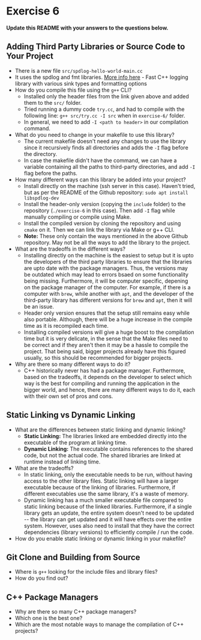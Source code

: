 # Exercise 6

**Update this README with your answers to the questions below.**

## Adding Third Party Libraries or Source Code to Your Project

- There is a new file `src/spdlog-hello-world-main.cc`
- It uses the spdlog and fmt libraries. 
  [More info here](https://github.com/gabime/spdlog) - Fast C++ logging 
  library with various sink types and formatting options
- How do you compile this file using the `g++` CLI?
  - Installed only the header files from the link given above and added them to the `src/` folder.
  - Tried running a dummy code `try.cc`, and had to compile with the following line: `g++ src/try.cc -I src` when in `exercise-6/` folder.
  - In general, we need to add `-I <path to header>` in our compilation command.
- What do you need to change in your makefile to use this library?
  - The current makefile doesn't need any changes to use the library since it recursively finds all directories and adds the `-I` flag before the directory.
  - In case the makefile didn't have the command, we can have a variable containing all the paths to third-party directories, and add `-I` flag before the paths.
- How many different ways can this library be added into your project?
  - Install directly on the machine (ssh server in this case). Haven't tried, but as per the README of the Github repository: `sudo apt install libspdlog-dev`
  - Install the header-only version (copying the `include` folder) to the repository (`./exercise-6` in this case). Then add `-I` flag while manually compiling or compile using Make.
  - Install the compiled version by cloning the repository and using `cmake` on it. Then we can link the library via Make or g++ CLI.
  - **Note:** These only contain the ways mentioned in the above Github repository. May not be all the ways to add the library to the project.
- What are the tradeoffs in the different ways?
  - Installing directly on the machine is the easiest to setup but it is upto the developers of the third party libraries to ensure that the libraries are upto date with the package managers. Thus, the versions may be outdated which may lead to errors bsaed on some functionality being missing. Furthermore, it will be computer specific, depening on the package manager of the computer. For example, if there is a computer with `brew`, while another with `apt`, and the developer of the third-party library has different versions for `brew` and `apt`, then it will be an issue.
  - Header only version ensures that the setup still remains easy while also portable. Although, there will be a huge increase in the compile time as it is recompiled each time.
  - Installing compiled versions will give a huge boost to the compilation time but it is very delicate, in the sense that the Make files need to be correct and if they aren't then it may be a hassle to compile the project. That being said, bigger projects already have this figured usually, so this should be recommended for bigger projects.
- Why are there so many different ways to do it?
  - C++ historically never has had a package manager. Furthermore, based on the tradeoffs, it depends on the developer to select which way is the best for compiling and running the application in the bigger world, and hence, there are many different ways to do it, each with their own set of pros and cons.
  
## Static Linking vs Dynamic Linking

- What are the differences between static linking and dynamic linking?
  - **Static Linking:** The libraries linked are embedded directly into the executable of the program at linking time.
  - **Dynamic Linking:** The executable contains references to the shared code, but not the actual code. The shared libraries are linked at runtime instead of linking time.
- What are the tradeoffs?
  - In static linking, only the executable needs to be run, without having access to the other library files. Static linking will have a larger executable because of the linking of libraries. Furthermore, if different executables use the same library, it's a waste of memory.
  - Dynamic linking has a much smaller executable file compared to static linking because of the linked libraries. Furthermore, if a single library gets an update, the entire system doesn't need to be updated -- the library can get updated and it will have effects over the entire system. However, uses also need to install that they have the correct dependencies (library versions) to efficiently compile / run the code.
- How do you enable static linking or dynamic linking in your makefile?

## Git Clone and Building from Source

- Where is `g++` looking for the include files and library files?
- How do you find out?

## C++ Package Managers

- Why are there so many C++ package managers?
- Which one is the best one?
- Which are the most notable ways to manage the compilation of C++ projects?